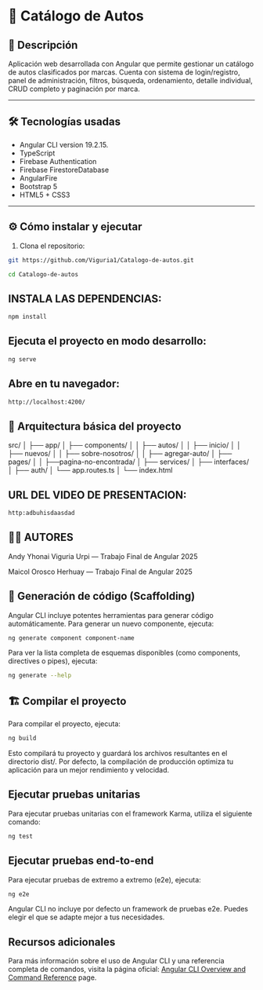 # 🚗 Catálogo de Autos

## 📌 Descripción

Aplicación web desarrollada con Angular que permite gestionar un catálogo de autos clasificados por marcas. Cuenta con sistema de login/registro, panel de administración, filtros, búsqueda, ordenamiento, detalle individual, CRUD completo y paginación por marca.

---

## 🛠️ Tecnologías usadas

- Angular CLI version 19.2.15.
- TypeScript
- Firebase Authentication
- Firebase FirestoreDatabase
- AngularFire
- Bootstrap 5
- HTML5 + CSS3

---

## ⚙️ Cómo instalar y ejecutar

1. Clona el repositorio:

```bash
git https://github.com/Viguria1/Catalogo-de-autos.git

cd Catalogo-de-autos
```

## INSTALA LAS DEPENDENCIAS:
```bash
npm install
```
## Ejecuta el proyecto en modo desarrollo:
```bash
ng serve
```
## Abre en tu navegador:
```bash
http://localhost:4200/
```

## 🧱 Arquitectura básica del proyecto

src/
│
├── app/
│   ├── components/
│   │   ├── autos/
│   │   ├── inicio/
│   │   ├── nuevos/
│   │   ├── sobre-nosotros/
│   │   ├── agregar-auto/
│   ├── pages/
│   │   ├──pagina-no-encontrada/
│   ├── services/
│   ├── interfaces/
│   ├── auth/
│   └── app.routes.ts
│
└── index.html

## URL DEL VIDEO DE PRESENTACION:
```bash
http:adbuhisdaasdad
```

## 👨‍💻 AUTORES

Andy Yhonai Viguria Urpi — Trabajo Final de Angular 2025

Maicol Orosco Herhuay — Trabajo Final de Angular 2025

## 🧰 Generación de código (Scaffolding)

Angular CLI incluye potentes herramientas para generar código automáticamente. Para generar un nuevo componente, ejecuta:

```bash
ng generate component component-name
```

Para ver la lista completa de esquemas disponibles (como components, directives o pipes), ejecuta:

```bash
ng generate --help
```

## 🏗️ Compilar el proyecto

Para compilar el proyecto, ejecuta:

```bash
ng build
```

Esto compilará tu proyecto y guardará los archivos resultantes en el directorio dist/. Por defecto, la compilación de producción optimiza tu aplicación para un mejor rendimiento y velocidad.

## Ejecutar pruebas unitarias

Para ejecutar pruebas unitarias con el framework Karma, utiliza el siguiente comando:

```bash
ng test
```

## Ejecutar pruebas end-to-end

Para ejecutar pruebas de extremo a extremo (e2e), ejecuta:

```bash
ng e2e
```

Angular CLI no incluye por defecto un framework de pruebas e2e. Puedes elegir el que se adapte mejor a tus necesidades.

## Recursos adicionales

Para más información sobre el uso de Angular CLI y una referencia completa de comandos, visita la página oficial: [Angular CLI Overview and Command Reference](https://angular.dev/tools/cli) page.